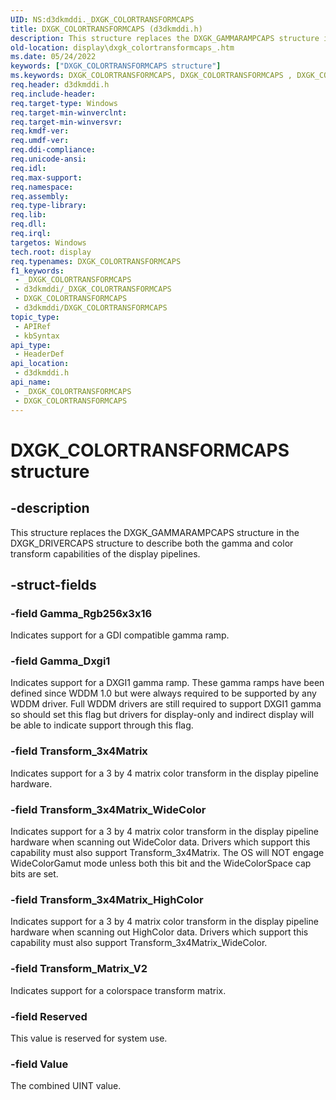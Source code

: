 ```yaml
---
UID: NS:d3dkmddi._DXGK_COLORTRANSFORMCAPS
title: DXGK_COLORTRANSFORMCAPS (d3dkmddi.h)
description: This structure replaces the DXGK_GAMMARAMPCAPS structure in the DXGK_DRIVERCAPS structure to describe both the gamma and color transform capabilities of the display pipelines.
old-location: display\dxgk_colortransformcaps_.htm
ms.date: 05/24/2022
keywords: ["DXGK_COLORTRANSFORMCAPS structure"]
ms.keywords: DXGK_COLORTRANSFORMCAPS, DXGK_COLORTRANSFORMCAPS , DXGK_COLORTRANSFORMCAPS structure [Display Devices], PDXGK_COLORTRANSFORMCAPS, PDXGK_COLORTRANSFORMCAPS structure pointer [Display Devices], _DXGK_COLORTRANSFORMCAPS, d3dkmddi/DXGK_COLORTRANSFORMCAPS, d3dkmddi/PDXGK_COLORTRANSFORMCAPS, display.dxgk_colortransformcaps_
req.header: d3dkmddi.h
req.include-header: 
req.target-type: Windows
req.target-min-winverclnt: 
req.target-min-winversvr: 
req.kmdf-ver: 
req.umdf-ver: 
req.ddi-compliance: 
req.unicode-ansi: 
req.idl: 
req.max-support: 
req.namespace: 
req.assembly: 
req.type-library: 
req.lib: 
req.dll: 
req.irql: 
targetos: Windows
tech.root: display
req.typenames: DXGK_COLORTRANSFORMCAPS
f1_keywords:
 - _DXGK_COLORTRANSFORMCAPS
 - d3dkmddi/_DXGK_COLORTRANSFORMCAPS
 - DXGK_COLORTRANSFORMCAPS
 - d3dkmddi/DXGK_COLORTRANSFORMCAPS
topic_type:
 - APIRef
 - kbSyntax
api_type:
 - HeaderDef
api_location:
 - d3dkmddi.h
api_name:
 - _DXGK_COLORTRANSFORMCAPS
 - DXGK_COLORTRANSFORMCAPS
---
```


# DXGK_COLORTRANSFORMCAPS structure

## -description

This structure replaces the DXGK_GAMMARAMPCAPS structure in the DXGK_DRIVERCAPS structure to describe both the gamma and color transform capabilities of the display pipelines.

## -struct-fields

### -field Gamma_Rgb256x3x16

Indicates support for a GDI compatible gamma ramp.

### -field Gamma_Dxgi1

Indicates support for a DXGI1 gamma ramp.  These gamma ramps have been defined since WDDM 1.0 but were always required to be supported by any WDDM driver.
Full WDDM drivers are still required to support DXGI1 gamma so should set this flag but drivers for display-only and indirect display will be able to indicate support through this flag.

### -field Transform_3x4Matrix

Indicates support for a 3 by 4 matrix color transform in the display pipeline hardware.

### -field Transform_3x4Matrix_WideColor

Indicates support for a 3 by 4 matrix color transform in the display pipeline hardware when scanning out WideColor data.  Drivers which support this capability must also support Transform_3x4Matrix. The OS will NOT engage WideColorGamut mode unless both this bit and the WideColorSpace cap bits are set.

### -field Transform_3x4Matrix_HighColor

Indicates support for a 3 by 4 matrix color transform in the display pipeline hardware when scanning out HighColor data.  Drivers which support this capability must also support Transform_3x4Matrix_WideColor.

### -field Transform_Matrix_V2

Indicates support for a colorspace transform matrix.

### -field Reserved

This value is reserved for system use.

### -field Value

The combined UINT value.
